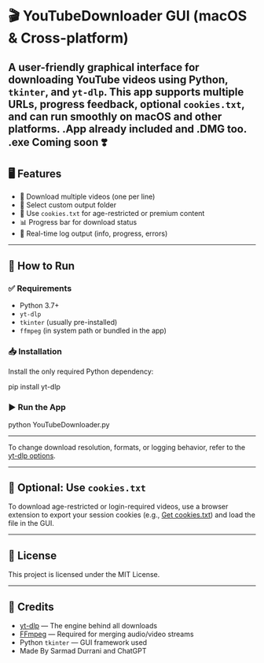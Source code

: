 # 🎬 YouTubeDownloader GUI (macOS & Cross-platform)

A user-friendly graphical interface for downloading YouTube videos using Python, `tkinter`, and `yt-dlp`. This app supports multiple URLs, progress feedback, optional `cookies.txt`, and can run smoothly on macOS and other platforms.
.App already included and .DMG too. .exe Coming soon ❣️  
---

## 🖥️ Features

- 🎯 Download multiple videos (one per line)
- 📂 Select custom output folder
- 🍪 Use `cookies.txt` for age-restricted or premium content
- 📊 Progress bar for download status
- 📄 Real-time log output (info, progress, errors)

---

## 🚀 How to Run

### ✅ Requirements

- Python 3.7+
- `yt-dlp`
- `tkinter` (usually pre-installed)
- `ffmpeg` (in system path or bundled in the app)

### 📥 Installation

Install the only required Python dependency:


pip install yt-dlp 


### ▶️ Run the App


python YouTubeDownloader.py


---


To change download resolution, formats, or logging behavior, refer to the [yt-dlp options](https://github.com/yt-dlp/yt-dlp#usage-and-options).

---

## 📂 Optional: Use `cookies.txt`

To download age-restricted or login-required videos, use a browser extension to export your session cookies (e.g., [Get cookies.txt](https://chrome.google.com/webstore/detail/get-cookiestxt/lopibhbgjfmmagieklknhmkomaindhoi)) and load the file in the GUI.

---

## 📃 License

This project is licensed under the MIT License.

---

## 🙌 Credits

- [yt-dlp](https://github.com/yt-dlp/yt-dlp) — The engine behind all downloads  
- [FFmpeg](https://ffmpeg.org/) — Required for merging audio/video streams  
- Python `tkinter` — GUI framework used
- Made By Sarmad Durrani and ChatGPT
